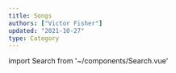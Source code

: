 ```yaml
---
title: Songs
authors: ["Victor Fisher"]
updated: "2021-10-27"
type: Category
---
```


import Search from '~/components/Search.vue'

<Search filter="Song" />
